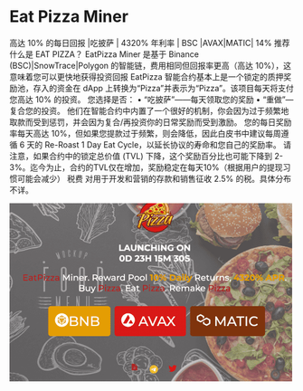 # Eat Pizza Miner

高达 10% 的每日回报 |吃披萨 | 4320% 年利率 | BSC |AVAX|MATIC| 14% 推荐 什么是 EAT PIZZA？
EatPizza Miner 是基于 Binance (BSC)|SnowTrace|Polygon 的智能链，费用相同但回报率更高（高达 10%），这意味着您可以更快地获得投资回报
EatPizza 智能合约基本上是一个锁定的质押奖励池，存入的资金在 dApp 上转换为“Pizza”并表示为“Pizza”。该项目每天将支付您高达 10% 的投资。
您选择是否：
• “吃披萨”——每天领取您的奖励
• “重做”— 复合您的投资。
他们在智能合约中内置了一个很好的机制，你会因为过于频繁地取款而受到惩罚，并会因为复合/再投资你的日常奖励而受到激励。
您的每日奖励率每天高达 10%，但如果您提款过于频繁，则会降低，因此白皮书中建议每周遵循 6 天的 Re-Roast 1 Day Eat Cycle，以延长协议的寿命和您自己的奖励率。
请注意，如果合约中的锁定总价值 (TVL) 下降，这个奖励百分比也可能下降到 2-3%。迄今为止，合约的TVL仅在增加，奖励稳定在每天10%（根据用户的提现习惯可能会减少）
税费
对用于开发和营销的存款和销售征收 2.5% 的税。具体分布不详。

![eatpizzaminer-dapp-high-risk-matic-image1-500x315_d0be993c7b68b3194704163b4747f5a4](eatpizzaminer-dapp-high-risk-matic-image1-500x315_d0be993c7b68b3194704163b4747f5a4.png)
